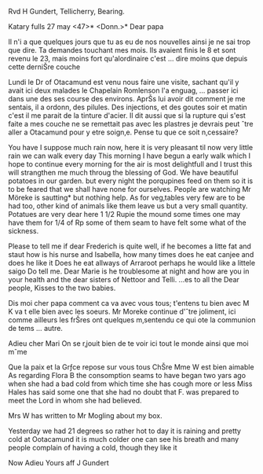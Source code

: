 Rvd H Gundert, Tellicherry, Bearing.

 Katary fulls 27 may <47>*
 <Donn.>*
Dear papa

Il n'i a que quelques jours que tu as eu de nos nouvelles ainsi je ne sai trop que dire. Ta demandes touchant mes mois. Ils avaient finis le 8 et sont revenu le 23, mais moins fort qu'alordinaire c'est … dire moins que depuis cette derniŠre couche

Lundi le Dr of Otacamund est venu nous faire une visite, sachant qu'il y avait ici deux malades le Chapelain Romlenson l'a enguag‚ … passer ici dans une des ses course des environs. AprŠs lui avoir dit comment je me sentais, il a ordonn‚ des pilules. Des injections, et des goutes soir et matin c'est il me parait de la tinture d'acier. Il dit aussi que si la rupture qui s'est faite a mes couche ne se remettait pas avec les plastres je devrais peut ˆtre aller a Otacamund pour y etre soign‚e. Pense tu que ce soit n‚cessaire?

You have I suppose much rain now, here it is very pleasant til now very little rain we can walk every day This morning I have begun a early walk which I hope to continue every morning for the air is most delightfull and I trust this will strangthen me much throug the blessing of God. 
We have beautiful potatoes in our garden. but every night the porqupines feed on them so it is to be feared that we shall have none for ourselves. People are watching Mr Möreke is sautting* but nothing help. As for veg‚tables very few are to be had too, other kind of animals like them leave us but a very small quantity. Potatues are very dear here 1 1/2 Rupie the mound some times one may have them for 1/4 of Rp some of them seam to have felt some what of the sickness.

Please to tell me if dear Frederich is quite well, if he becomes a litte fat and staut how is his nurse and Isabella, how many times does he eat canjee and does he like it Does he eat allways of Arraroot perhaps he would like a littele saigo Do tell me. Dear Marie is he troublesome at night and how are you in your health and the dear sisters of Nettoor and Telli. ...es to all the Dear people, Kisses to the two babies.

Dis moi cher papa comment ca va avec vous tous; t'entens tu bien avec M K va t elle bien avec les soeurs. Mr Moreke continue d'ˆtre joliment, ici comme ailleurs les frŠres ont quelques m‚sentendu ce qui ote la communion de tems … autre.

Adieu cher Mari On se r‚jouit bien de te voir ici tout le monde ainsi que moi mˆme

Que la paix et la Grƒce repose sur vous tous ChŠre Mme W est bien aimable 
As regarding Flora B the consomption seams to have began two yars ago when she had a bad cold from which time she has cough more or less Miss Hales has said some one that she had no doubt that F. was prepared to meet the Lord in whom she had believed.

Mrs W has written to Mr Mogling about my box.

Yesterday we had 21 degrees so rather hot to day it is raining and pretty cold at Ootacamund it is much colder one can see his breath and many people complain of having a cold, though they like it

 Now Adieu
 Yours aff J Gundert

